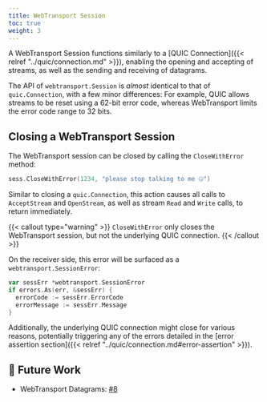 ```yaml
---
title: WebTransport Session
toc: true
weight: 3
---
```


A WebTransport Session functions similarly to a [QUIC Connection]({{< relref "../quic/connection.md" >}}), enabling the opening and accepting of streams, as well as the sending and receiving of datagrams. 

The API of `webtransport.Session` is _almost_ identical to that of `quic.Connection`, with a few minor differences: For example, QUIC allows streams to be reset using a 62-bit error code, whereas WebTransport limits the error code range to 32 bits.

## Closing a WebTransport Session

The WebTransport session can be closed by calling the `CloseWithError` method:
```go
sess.CloseWithError(1234, "please stop talking to me 🤐")
```

Similar to closing a `quic.Connection`, this action causes all calls to `AcceptStream` and `OpenStream`, as well as stream `Read` and `Write` calls, to return immediately.

{{< callout type="warning" >}}
  `CloseWithError` only closes the WebTransport session, but not the underlying QUIC connection.
{{< /callout >}}

On the receiver side, this error will be surfaced as a `webtransport.SessionError`:
```go
var sessErr *webtransport.SessionError
if errors.As(err, &sessErr) {
  errorCode := sessErr.ErrorCode
  errorMessage := sessErr.Message
}
```

Additionally, the underlying QUIC connection might close for various reasons, potentially triggering any of the errors detailed in the [error assertion section]({{< relref "../quic/connection.md#error-assertion" >}}).


## 📝 Future Work

* WebTransport Datagrams: [#8](https://github.com/quic-go/webtransport-go/issues/8)
